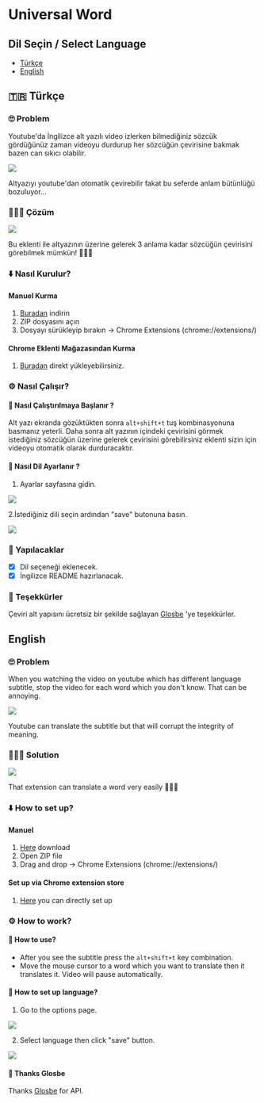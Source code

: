 # Universal Word

## Dil Seçin / Select Language
* [Türkçe](#-türkçe)
* [English](#english)

## 🇹🇷 Türkçe
### 🙄 Problem 
  Youtube'da İngilizce alt yazılı video izlerken bilmediğiniz sözcük gördüğünüz zaman videoyu durdurup her sözcüğün çevirisine bakmak bazen can sıkıcı olabilir.

  ![](https://user-images.githubusercontent.com/16020123/31394850-04471cdc-ade8-11e7-8c2d-dc500231ec33.gif)

  Altyazıyı youtube'dan otomatik çevirebilir fakat bu seferde anlam bütünlüğü bozuluyor...


### 🎊🎉🎈 Çözüm

  ![](https://user-images.githubusercontent.com/16020123/31394887-188f5a6a-ade8-11e7-9883-9f26ade57830.gif)
  
  Bu eklenti ile altyazının üzerine gelerek 3 anlama kadar sözcüğün çevirisini görebilmek mümkün! 🎊🎉🎈

### ⬇️ Nasıl Kurulur?

  #### Manuel Kurma
  1. [Buradan](https://github.com/yasinguzel/universal-word/releases/download/v1.2.1/universal-wordv1.2.1.zip) indirin
  2. ZIP dosyasını açın
  3. Dosyayı sürükleyip bırakın -> Chrome Extensions (chrome://extensions/)

  #### Chrome Eklenti Mağazasından Kurma
  1. [Buradan](https://chrome.google.com/webstore/detail/universal-word/gpdfbmcmghechfppnckabnhojmogdifl?hl=en) direkt yükleyebilirsiniz.

### ⚙️ Nasıl Çalışır?
#### 🏁 Nasıl Çalıştırılmaya Başlanır ?
  Alt yazı ekranda gözüktükten sonra `alt+shift+t` tuş kombinasyonuna basmanız yeterli. Daha sonra alt yazının içindeki çevirisini görmek istediğiniz sözcüğün üzerine gelerek çevirisini görebilirsiniz eklenti sizin için videoyu otomatik olarak durduracaktır.
  
#### 👅 Nasıl Dil Ayarlanır ?
  1. Ayarlar sayfasına gidin.
  
  ![](https://user-images.githubusercontent.com/16020123/31394709-aaac26d6-ade7-11e7-8fa4-b08d9a3042da.png)
  
  2.İstediğiniz dili seçin ardından "save" butonuna basın.
  
  ![](https://user-images.githubusercontent.com/16020123/31394736-ba99037a-ade7-11e7-9e60-3a457bb6d607.png)
  
### 📝 Yapılacaklar

- [x] Dil seçeneği eklenecek.
- [x] İngilizce README hazırlanacak.

### 👏 Teşekkürler
Çeviri alt yapısını ücretsiz bir şekilde sağlayan [Glosbe](https://glosbe.com/) 'ye teşekkürler.

## English

### 🙄 Problem 
  When you watching the video on youtube which has different language subtitle, stop the video for each word which you don't know. That can be annoying.

  ![](https://user-images.githubusercontent.com/16020123/31394850-04471cdc-ade8-11e7-8c2d-dc500231ec33.gif)

  Youtube can translate the subtitle but that will corrupt the integrity of meaning.

### 🎊🎉🎈 Solution

  ![](https://user-images.githubusercontent.com/16020123/31394887-188f5a6a-ade8-11e7-9883-9f26ade57830.gif)
  
  That extension can translate a word very easily 🎊🎉🎈

### ⬇️ How to set up?

  #### Manuel
  1. [Here](https://github.com/yasinguzel/universal-word/releases/download/v1.2.1/universal-wordv1.2.1.zip) download
  2. Open ZIP file
  3. Drag and drop -> Chrome Extensions (chrome://extensions/)

  #### Set up via Chrome extension store
  1. [Here](https://chrome.google.com/webstore/detail/universal-word/gpdfbmcmghechfppnckabnhojmogdifl?hl=en) you can directly set up

### ⚙️ How to work?
  #### 🏁 How to use?
  * After you see the subtitle press the `alt+shift+t` key combination. 
  * Move the mouse cursor to a word which you want to translate then it translates it. 
  Video will pause automatically.

  #### 👅 How to set up language?
  1. Go to the options page.

  ![](https://user-images.githubusercontent.com/16020123/31394709-aaac26d6-ade7-11e7-8fa4-b08d9a3042da.png)

  2. Select language then click "save" button.

  ![](https://user-images.githubusercontent.com/16020123/31394736-ba99037a-ade7-11e7-9e60-3a457bb6d607.png)

  #### 👏 Thanks Glosbe
  Thanks [Glosbe](https://glosbe.com/) for API.

